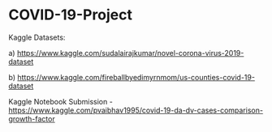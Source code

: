# COVID-19-Project

Kaggle Datasets:

a) https://www.kaggle.com/sudalairajkumar/novel-corona-virus-2019-dataset

b) https://www.kaggle.com/fireballbyedimyrnmom/us-counties-covid-19-dataset

Kaggle Notebook Submission - https://www.kaggle.com/pvaibhav1995/covid-19-da-dv-cases-comparison-growth-factor
